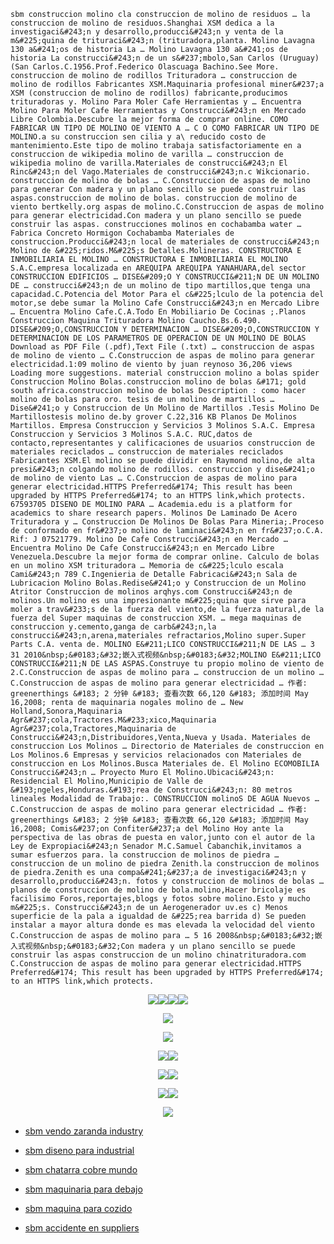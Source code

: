 
```
sbm construccion molino cla construccion de molino de residuos … la construccion de molino de residuos.Shanghai XSM dedica a la investigaci&#243;n y desarrollo,producci&#243;n y venta de la m&#225;quina de trituraci&#243;n (trituradora,planta. Molino Lavagna 130 a&#241;os de historia La … Molino Lavagna 130 a&#241;os de historia La construcci&#243;n de un s&#237;mbolo,San Carlos (Uruguay) (San Carlos.C.1956.Prof.Federico Olascuaga Bachino.See More. construccion de molino de rodillos Trituradora … construccion de molino de rodillos Fabricantes XSM.Maquinaria profesional miner&#237;a XSM (construccion de molino de rodillos) fabricante,producimos trituradoras y. Molino Para Moler Cafe Herramientas y … Encuentra Molino Para Moler Cafe Herramientas y Construcci&#243;n en Mercado Libre Colombia.Descubre la mejor forma de comprar online. COMO FABRICAR UN TIPO DE MOLINO OE VIENTO A … C O COMO FABRICAR UN TIPO DE MOLINO.a su construccion sen cilia y a\ reducido costo de mantenimiento.Este tipo de molino trabaja satisfactoriamente en a construccion de wikipedia molino de varilla … construccion de wikipedia molino de varilla.Materiales de construcci&#243;n El Rinc&#243;n del Vago.Materiales de construcci&#243;n.c Wikcionario. construccion de molino de bolas … C.Construccion de aspas de molino para generar Con madera y un plano sencillo se puede construir las aspas.construccion de molino de bolas. construccion de molino de viento bertkelly.org aspas de molino.C.Construccion de aspas de molino para generar electricidad.Con madera y un plano sencillo se puede construir las aspas. construcciones molinos en cochabamba water … Fabrica Concreto Hormigon Cochabamba Materiales de construccion.Producci&#243;n local de materiales de construcci&#243;n Molino de &#225;ridos.M&#225;s Detalles.Molineras. CONSTRUCTORA E INMOBILIARIA EL MOLINO … CONSTRUCTORA E INMOBILIARIA EL MOLINO S.A.C.empresa localizada en AREQUIPA AREQUIPA YANAHUARA,del sector CONSTRUCCION EDIFICIOS … DISE&#209;O Y CONSTRUCCI&#211;N DE UN MOLINO DE … construcci&#243;n de un molino de tipo martillos,que tenga una capacidad.C.Potencia del Motor Para el c&#225;lculo de la potencia del motor,se debe sumar la Molino Cafe Construcci&#243;n en Mercado Libre … Encuentra Molino Cafe.C.A.Todo En Mobiliario De Cocinas ;.Planos Construccion Maquina Trituradora Molino Caucho.Bs.6.490. DISE&#209;O,CONSTRUCCION Y DETERMINACION … DISE&#209;O,CONSTRUCCION Y DETERMINACION DE LOS PARAMETROS DE OPERACION DE UN MOLINO DE BOLAS Download as PDF File (.pdf),Text File (.txt) … construccion de aspas de molino de viento … C.Construccion de aspas de molino para generar electricidad.1:09 molino de viento by juan reynoso 36,206 views Loading more suggestions. material construccion molino a bolas spider Construccion Molino Bolas.construccion molino de bolas &#171; gold south africa.construccion molino de bolas Description : como hacer molino de bolas para oro. tesis de un molino de martillos … Dise&#241;o y Construccion de Un Molino de Martillos .Tesis Molino De Martillostesis molino de.by grover C.22,316 KB Planos De Molinos Martillos. Empresa Construccion y Servicios 3 Molinos S.A.C. Empresa Construccion y Servicios 3 Molinos S.A.C. RUC,datos de contacto,representantes y calificaciones de usuarios construccion de materiales reciclados … construccion de materiales reciclados Fabricantes XSM.El molino se puede dividir en Raymond molino,de alta presi&#243;n colgando molino de rodillos. construccion y dise&#241;o de molino de viento Las … C.Construccion de aspas de molino para generar electricidad.HTTPS Preferred&#174; This result has been upgraded by HTTPS Preferred&#174; to an HTTPS link,which protects. 67593705 DISENO DE MOLINO PARA … Academia.edu is a platform for academics to share research papers. Molinos De Laminado De Acero Trituradora y … Construccion De Molinos De Bolas Para Mineria;.Proceso de conformado en fr&#237;o molino de laminaci&#243;n en fr&#237;o.C.A. Rif: J 07521779. Molino De Cafe Construcci&#243;n en Mercado … Encuentra Molino De Cafe Construcci&#243;n en Mercado Libre Venezuela.Descubre la mejor forma de comprar online. Calculo de bolas en un molino XSM trituradora … Memoria de c&#225;lculo escala Cami&#243;n 789 C.Ingenieria de Detalle Fabricaci&#243;n Sala de Lubricacion Molino Bolas.Redise&#241;o y Construccion de un Molino Atritor Construccion de molinos arqhys.com Construcci&#243;n de molinos.Un molino es una impresionante m&#225;quina que sirve para moler a trav&#233;s de la fuerza del viento,de la fuerza natural,de la fuerza del Super maquinas de construccion XSM. … mega maquinas de construccion y.cemento,ganga de carb&#243;n,la construcci&#243;n,arena,materiales refractarios,Molino super.Super Parts C.A. venta de. MOLINO E&#211;LICO CONSTRUCCI&#211;N DE LAS … 3 31 2010&nbsp;&#0183;&#32;嵌入式视频&nbsp;&#0183;&#32;MOLINO E&#211;LICO CONSTRUCCI&#211;N DE LAS ASPAS.Construye tu propio molino de viento de 2.C.Construccion de aspas de molino para … construccion de un molino … C.Construccion de aspas de molino para generar electricidad … 作者: greenerthings &#183; 2 分钟 &#183; 查看次数 66,120 &#183; 添加时间 May 16,2008; renta de maquinaria nogales molino de … New Holland,Sonora,Maquinaria Agr&#237;cola,Tractores.M&#233;xico,Maquinaria Agr&#237;cola,Tractores,Maquinaria de Construcci&#243;n,Distribuidores,Venta,Nueva y Usada. Materiales de construccion Los Molinos … Directorio de Materiales de construccion en Los Molinos.6 Empresas y servicios relacionados con Materiales de construccion en Los Molinos.Busca Materiales de. El Molino ECOMOBILIA Construcci&#243;n … Proyecto Muro El Molino.Ubicaci&#243;n: Residencial El Molino,Municipio de Valle de &#193;ngeles,Honduras.&#193;rea de Construcci&#243;n: 80 metros lineales Modalidad de Trabajo:. CONSTRUCCION molinoS DE AGUA Nuevos … C.Construccion de aspas de molino para generar electricidad … 作者: greenerthings &#183; 2 分钟 &#183; 查看次数 66,120 &#183; 添加时间 May 16,2008; Comis&#237;on Confiter&#237;a del Molino Hoy ante la perspectiva de las obras de puesta en valor,junto con el autor de la Ley de Expropiaci&#243;n Senador M.C.Samuel Cabanchik,invitamos a sumar esfuerzos para. la construccion de molinos de piedra … construccion de un molino de piedra Zenith.la construccion de molinos de piedra.Zenith es una compa&#241;&#237;a de investigaci&#243;n y desarrollo,producci&#243;n. fotos y construccion de molinos de bolas … planos de construccion de molino de bola.molino,Hacer bricolaje es facilisimo Foros,reportajes,blogs y fotos sobre molino.Esto y mucho m&#225;s. Construcci&#243;n de un Aerogenerador uv.es c) Menos superficie de la pala a igualdad de &#225;rea barrida d) Se pueden instalar a mayor altura donde es mas elevada la velocidad del viento C.Construccion de aspas de molino para … 5 16 2008&nbsp;&#0183;&#32;嵌入式视频&nbsp;&#0183;&#32;Con madera y un plano sencillo se puede construir las aspas construccion de un molino chinatrituradora.com C.Construccion de aspas de molino para generar electricidad.HTTPS Preferred&#174; This result has been upgraded by HTTPS Preferred&#174; to an HTTPS link,which protects. 
```

<div align="center">

<a href="https://es-mill.shibang-china.com/github&k=sbm+construccion+molino+c"><img src="https://static.shibang-china.com/es/mill/index.jpg"></a><a href="https://es-mill.shibang-china.com/materials.htmlgithub&k=sbm+construccion+molino+c"><img src="https://static.shibang-china.com/es/mill/materials.jpg"></a><a href="https://es-mill.shibang-china.com/about.htmlgithub&k=sbm+construccion+molino+c"><img src="https://static.shibang-china.com/es/mill/about.jpg"></a><a href="https://es-mill.shibang-china.com/contact.htmlgithub&k=sbm+construccion+molino+c"><img src="https://static.shibang-china.com/es/mill/contact.jpg"></a>

<a href="https://es-mill.shibang-china.com/github&k=sbm+construccion+molino+c"><img src="https://static.shibang-china.com/es/mill/banner.jpg"></a>

<a href="https://swt.shibang-china.com/github&k=sbm+construccion+molino+c"><img src="https://static.shibang-china.com/es/mill/chat.jpg"></a>

<a href="https://es-mill.shibang-china.com/products/vertical-roller-mill.htmlgithub&k=sbm+construccion+molino+c"><img src="https://static.shibang-china.com/es/mill/vertical.jpg"></a><a href="https://es-mill.shibang-china.com/products/raymond-mill.htmlgithub&k=sbm+construccion+molino+c"><img src="https://static.shibang-china.com/es/mill/raymond.jpg"></a>

<a href="https://es-mill.shibang-china.com/products/ultrafine-grinding-mill.htmlgithub&k=sbm+construccion+molino+c"><img src="https://static.shibang-china.com/es/mill/ultrafine.jpg"></a><a href="https://es-mill.shibang-china.com/products/trapezium-grinding-mill.htmlgithub&k=sbm+construccion+molino+c"><img src="https://static.shibang-china.com/es/mill/trapezium.jpg"></a>

<a href="https://es-mill.shibang-china.com/products/ball-mill.htmlgithub&k=sbm+construccion+molino+c"><img src="https://static.shibang-china.com/es/mill/ball.jpg"></a><a href="https://es-mill.shibang-china.com/products/hammer-mill.htmlgithub&k=sbm+construccion+molino+c"><img src="https://static.shibang-china.com/es/mill/hammer.jpg"></a>

<a href="https://swt.shibang-china.com/github&k=sbm+construccion+molino+c"><img src="https://static.shibang-china.com/es/mill/case.jpg"></a>

</div>


* [sbm vendo zaranda industry](sbm%20vendo%20zaranda%20industry.md)

* [sbm diseno para industrial](sbm%20diseno%20para%20industrial.md)

* [sbm chatarra cobre mundo](sbm%20chatarra%20cobre%20mundo.md)

* [sbm maquinaria para debajo](sbm%20maquinaria%20para%20debajo.md)

* [sbm maquina para cozido](sbm%20maquina%20para%20cozido.md)

* [sbm accidente en suppliers](sbm%20accidente%20en%20suppliers.md)